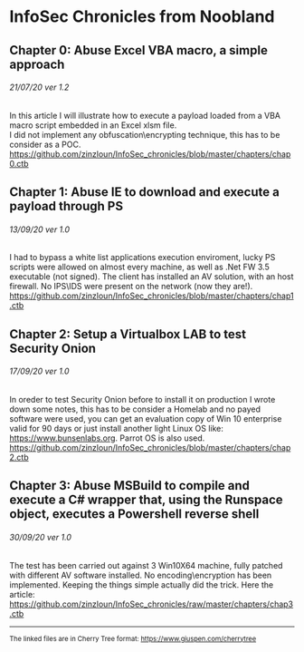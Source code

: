 # InfoSec Chronicles from Noobland
## Chapter 0: Abuse Excel VBA macro, a simple approach
###### 21/07/20 ver 1.2
In this article I will illustrate how to execute a payload loaded from a VBA macro script embedded in an Excel xlsm file.<br>
I did not implement any obfuscation\encrypting technique, this has to be consider as a POC.<br>
https://github.com/zinzloun/InfoSec_chronicles/blob/master/chapters/chap0.ctb

## Chapter 1: Abuse IE to download and execute a payload through PS
###### 13/09/20 ver 1.0
I had to bypass a white list applications execution enviroment, lucky PS scripts were allowed on almost every machine, as well as .Net FW 3.5 executable (not signed).
The client has installed an AV solution, with an host firewall. No IPS\IDS were present on the network (now they are!).<br>
https://github.com/zinzloun/InfoSec_chronicles/blob/master/chapters/chap1.ctb

## Chapter 2: Setup a Virtualbox LAB to test Security Onion
###### 17/09/20 ver 1.0
In oreder to test Security Onion before to install it on production I wrote down some notes, this has to be consider a Homelab and no payed software were used, you can get an evaluation copy of Win 10 enterprise valid for 90 days or just install another light Linux OS like: https://www.bunsenlabs.org. Parrot OS is also used.<br>
https://github.com/zinzloun/InfoSec_chronicles/blob/master/chapters/chap2.ctb

## Chapter 3: Abuse MSBuild to compile and execute a C# wrapper that, using the Runspace object, executes a Powershell reverse shell
###### 30/09/20 ver 1.0
The test has been carried out against 3 Win10X64 machine, fully patched with different AV software installed. No encoding\encryption has been implemented. Keeping the things simple actually did the trick. Here the article: https://github.com/zinzloun/InfoSec_chronicles/raw/master/chapters/chap3.ctb

<hr>

<sub>The linked files are in Cherry Tree format: https://www.giuspen.com/cherrytree</sub>
	

 
